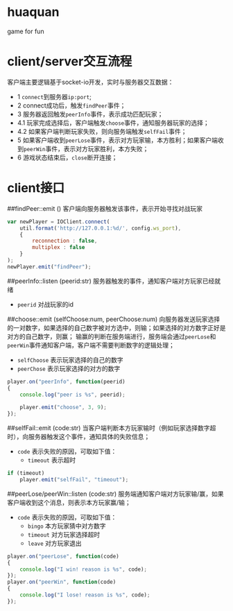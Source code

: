 # huaquan
game for fun

# client/server交互流程
客户端主要逻辑基于socket-io开发，实时与服务器交互数据：
- 1 `connect`到服务器`ip:port`;
- 2 connect成功后，触发`findPeer`事件；
- 3 服务器返回触发`peerInfo`事件，表示成功匹配玩家；
- 4.1 玩家完成选择后，客户端触发`choose`事件，通知服务器玩家的选择；
- 4.2 如果客户端判断玩家失败，则向服务端触发`selfFail`事件；
- 5 如果客户端收到`peerLose`事件，表示对方玩家输，本方胜利；如果客户端收到`peerWin`事件，表示对方玩家胜利，本方失败；
- 6 游戏状态结束后，`close`断开连接；

# client接口
##findPeer::emit ()
客户端向服务器触发该事件，表示开始寻找对战玩家
```js
var newPlayer = IOClient.connect(
    util.format('http://127.0.0.1:%d/', config.ws_port),
    {
        reconnection : false,
        multiplex : false
    }
);
newPlayer.emit("findPeer");
```

##peerInfo::listen (peerid:str)
服务器触发的事件，通知客户端对方玩家已经就绪
 - `peerid` 对战玩家的id

##choose::emit (selfChoose:num, peerChoose:num)
向服务器发送玩家选择的一对数字，如果选择的自己数字被对方选中，则输；如果选择的对方数字正好是对方的自己数字，则赢；
输赢的判断在服务端进行，服务端会通过`peerLose`和`peerWin`事件通知客户端，客户端不需要判断数字的逻辑处理；
 - `selfChoose` 表示玩家选择的自己的数字
 - `peerChose` 表示玩家选择的对方的数字
```js
player.on("peerInfo", function(peerid)
{
    console.log("peer is %s", peerid);
    
    player.emit("choose", 3, 9);
});
```

##selfFail::emit (code:str)
当客户端判断本方玩家输时（例如玩家选择数字超时），向服务器触发这个事件，通知具体的失败信息；
 - `code` 表示失败的原因，可取如下值：
    - `timeout` 表示超时
```js
if (timeout)
    player.emit("selfFail", "timeout");
```

##peerLose/peerWin::listen (code:str) 
服务端通知客户端对方玩家输/赢，如果客户端收到这个消息，则表示本方玩家赢/输；
 - `code` 表示失败的原因，可取如下值：
    - `bingo` 本方玩家猜中对方数字
    - `timeout` 对方玩家选择超时
    - `leave` 对方玩家退出
```js
player.on("peerLose", function(code)
{
    console.log("I win! reason is %s", code);
});
player.on("peerWin", function(code)
{
    console.log("I lose! reason is %s", code);
});
```
